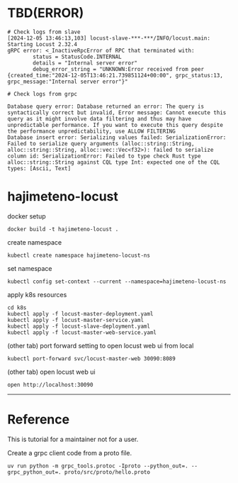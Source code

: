 # TBD(ERROR)

```shell
# Check logs from slave
[2024-12-05 13:46:13,103] locust-slave-***-***/INFO/locust.main: Starting Locust 2.32.4
gRPC error: <_InactiveRpcError of RPC that terminated with:
        status = StatusCode.INTERNAL
        details = "Internal server error"
        debug_error_string = "UNKNOWN:Error received from peer  {created_time:"2024-12-05T13:46:21.739851124+00:00", grpc_status:13, grpc_message:"Internal server error"}"
```

```shell
# Check logs from grpc

Database query error: Database returned an error: The query is syntactically correct but invalid, Error message: Cannot execute this query as it might involve data filtering and thus may have unpredictable performance. If you want to execute this query despite the performance unpredictability, use ALLOW FILTERING
Database insert error: Serializing values failed: SerializationError: Failed to serialize query arguments (alloc::string::String, alloc::string::String, alloc::vec::Vec<f32>): failed to serialize column id: SerializationError: Failed to type check Rust type alloc::string::String against CQL type Int: expected one of the CQL types: [Ascii, Text]
```

# hajimeteno-locust

docker setup

```shell
docker build -t hajimeteno-locust .
```

create namespace

```shell
kubectl create namespace hajimeteno-locust-ns
```
set namespace

```shell
kubectl config set-context --current --namespace=hajimeteno-locust-ns
```

apply k8s resources

```shell
cd k8s
kubectl apply -f locust-master-deployment.yaml
kubectl apply -f locust-master-service.yaml
kubectl apply -f locust-slave-deployment.yaml
kubectl apply -f locust-master-web-service.yaml
```

(other tab) port forward setting to open locust web ui from local
```shell
kubectl port-forward svc/locust-master-web 30090:8089
```
(other tab) open locust web ui
```shell
open http://localhost:30090
```

---

# Reference

This is tutorial for a maintainer not for a user.

Create a grpc client code from a proto file.

```shell
uv run python -m grpc_tools.protoc -Iproto --python_out=. --grpc_python_out=. proto/src/proto/hello.proto
```
